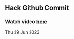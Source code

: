 
 ## Hack Github Commit 
 ### Watch video <a href="https://www.youtube.com">here</a> 
 Thu 29 Jun 2023 
